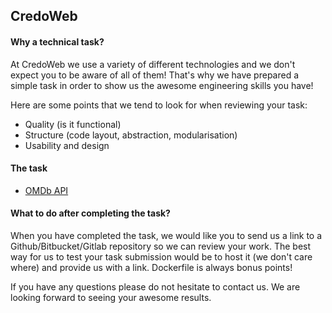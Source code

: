 ## CredoWeb

#### Why a technical task?

At CredoWeb we use a variety of different technologies and we don't expect you to be aware of all of them! That's why we have prepared a simple task in order to show us the awesome engineering skills you have!

Here are some points that we tend to look for when reviewing your task:

- Quality (is it functional)
- Structure (code layout, abstraction, modularisation)
- Usability and design

#### The task

- [OMDb API](developer-omdb-task.md)

#### What to do after completing the task?

When you have completed the task, we would like you to send us a link to a Github/Bitbucket/Gitlab repository so we can review your work. The best way for us to test your task submission would be to host it (we don't care where) and provide us with a link. Dockerfile is always bonus points!

If you have any questions please do not hesitate to contact us. We are looking forward to seeing your awesome results.
